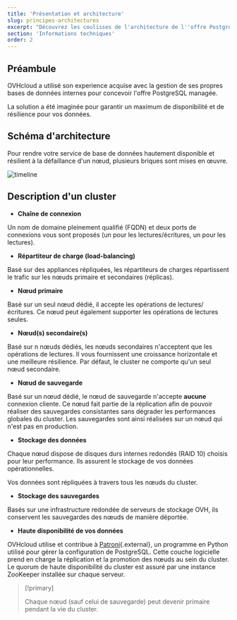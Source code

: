 ```yaml
---
title: 'Présentation et architecture'
slug: principes-architectures
excerpt: "Découvrez les coulisses de l'architecture de l''offre PostgreSQL managée"
section: 'Informations techniques'
order: 2
---
```


## Préambule

OVHcloud a utilisé son experience acquise avec la gestion de ses propres bases de données internes pour concevoir l'offre PostgreSQL managée.

La solution a été imaginée pour garantir un maximum de disponibilité et de résilience pour vos données.


## Schéma d'architecture
Pour rendre votre service de base de données hautement disponible et résilient à la défaillance d'un nœud, plusieurs briques sont mises en œuvre.

![timeline](images/01.png)

## Description d'un cluster

- **Chaîne de connexion**

Un nom de domaine pleinement qualifié (FQDN) et deux ports de connexions vous sont proposés (un pour les lectures/écritures, un pour les lectures).

- **Répartiteur de charge (load-balancing)**

Basé sur des appliances répliquées, les répartiteurs de charges répartissent le trafic sur les nœuds primaire et secondaires (réplicas).

- **Nœud primaire**

Basé sur un seul nœud dédié, il accepte les opérations de lectures/écritures. Ce nœud peut également supporter les opérations de lectures seules.

- **Nœud(s) secondaire(s)**

Basé sur n nœuds dédiés, les nœuds secondaires n'acceptent que les opérations de lectures. Il vous fournissent une croissance horizontale et une meilleure résilience. Par défaut, le cluster ne comporte qu'un seul nœud secondaire.

- **Nœud de sauvegarde**

Basé sur un nœud dédié, le nœud de sauvegarde n'accepte **aucune** connexion cliente. Ce nœud fait partie de la réplication afin de pouvoir réaliser des sauvegardes consistantes sans dégrader les performances globales du cluster. Les sauvegardes sont ainsi réalisées sur un nœud qui n'est pas en production.

- **Stockage des données**

Chaque nœud dispose de disques durs internes redondés (RAID 10) choisis pour leur performance. Ils assurent le stockage de vos données opérationnelles.

Vos données sont répliquées à travers tous les nœuds du cluster.

- **Stockage des sauvegardes**

Basés sur une infrastructure redondée de serveurs de stockage OVH, ils conservent les sauvegardes des nœuds de manière déportée.

- **Haute disponibilité de vos données**

OVHcloud utilise et contribue à [Patroni](https://github.com/zalando/patroni){.external}, un programme en Python utilisé pour gérer la configuration de PostgreSQL.
Cette couche logicielle prend en charge la réplication et la promotion des nœuds au sein du cluster.
Le quorum de haute disponibilité du cluster est assuré par une instance ZooKeeper installée sur chaque serveur.

> [!primary]
>
> Chaque nœud (sauf celui de sauvegarde) peut devenir primaire pendant la vie du cluster.
>
>
